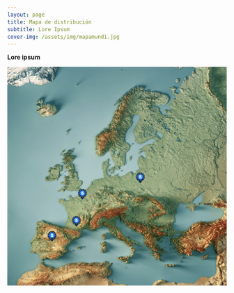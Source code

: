 ```yaml
---
layout: page
title: Mapa de distribución
subtitle: Lore Ipsum
cover-img: /assets/img/mapamundi.jpg
---
```


**Lore ipsum**

![mapamundi](/assets/img/mapamundi.jpg)
